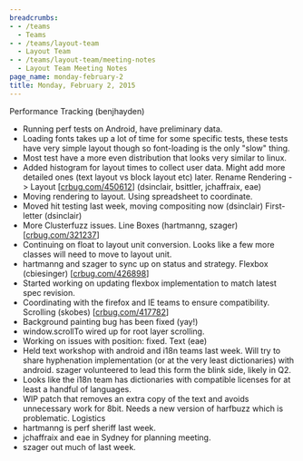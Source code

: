 ```yaml
---
breadcrumbs:
- - /teams
  - Teams
- - /teams/layout-team
  - Layout Team
- - /teams/layout-team/meeting-notes
  - Layout Team Meeting Notes
page_name: monday-february-2
title: Monday, February 2, 2015
---
```


Performance Tracking (benjhayden)
- Running perf tests on Android, have preliminary data.
- Loading fonts takes up a lot of time for some specific tests, these
tests have very simple layout though so font-loading is the only
"slow" thing.
- Most test have a more even distribution that looks very similar to
linux.
- Added histogram for layout times to collect user data. Might add more
detailed ones (text layout vs block layout etc) later.
Rename Rendering -&gt; Layout \[[crbug.com/450612](http://crbug.com/450612)\]
(dsinclair, bsittler,
jchaffraix, eae)
- Moving rendering to layout. Using spreadsheet to coordinate.
- Moved hit testing last week, moving compositing now (dsinclair)
First-letter (dsinclair)
- More Clusterfuzz issues.
Line Boxes (hartmanng, szager) \[[crbug.com/321237](http://crbug.com/321237)\]
- Continuing on float to layout unit conversion. Looks like a few more
classes will need to move to layout unit.
- hartmanng and szager to sync up on status and strategy.
Flexbox (cbiesinger) \[[crbug.com/426898](http://crbug.com/426898)\]
- Started working on updating flexbox implementation to match latest
spec revision.
- Coordinating with the firefox and IE teams to ensure compatibility.
Scrolling (skobes) \[[crbug.com/417782](http://crbug.com/417782)\]
- Background painting bug has been fixed (yay!)
- window.scrollTo wired up for root layer scrolling.
- Working on issues with position: fixed.
Text (eae)
- Held text workshop with android and i18n teams last week. Will try to
share hyphenation implementation (or at the very least dictionaries)
with android. szager volunteered to lead this form the blink side,
likely in Q2.
- Looks like the i18n team has dictionaries with compatible licenses
for at least a handful of languages.
- WIP patch that removes an extra copy of the text and avoids
unnecessary work for 8bit. Needs a new version of harfbuzz which is
problematic.
Logistics
- hartmanng is perf sheriff last week.
- jchaffraix and eae in Sydney for planning meeting.
- szager out much of last week.
